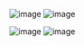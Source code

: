 ![image](https://github.com/user-attachments/assets/d113b071-c4c9-40c0-94a0-920bb29fce61)
![image](https://github.com/user-attachments/assets/884090eb-71f5-40ac-9f54-9227b65c371f)

![image](https://github.com/user-attachments/assets/cf4ed600-99d7-4c21-bf70-a1f9699424ba)
![image](https://github.com/user-attachments/assets/2ff27f8d-cae7-4f7f-aab5-d8bc9e094d1e)

